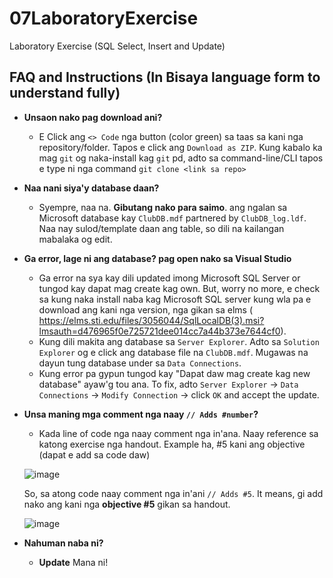 # 07LaboratoryExercise
Laboratory Exercise (SQL Select, Insert and Update)

## FAQ and Instructions (In Bisaya language form to understand fully)
- **Unsaon nako pag download ani?**
  - E Click ang `<> Code` nga button (color green) sa taas sa kani nga repository/folder. Tapos e click ang `Download as ZIP`. Kung kabalo ka mag `git` og naka-install kag `git` pd, adto sa command-line/CLI tapos e type ni nga command `git clone <link sa repo>`
- **Naa nani siya'y database daan?**
  - Syempre, naa na. **Gibutang nako para saimo**. ang ngalan sa Microsoft database kay `ClubDB.mdf` partnered by `ClubDB_log.ldf`. Naa nay sulod/template daan ang table, so dili na kailangan mabalaka og edit.
- **Ga error, lage ni ang database? pag open nako sa Visual Studio**
  - Ga error na sya kay dili updated imong Microsoft SQL Server or tungod kay dapat mag create kag own. But, worry no more, e check sa kung naka install naba kag Microsoft SQL server kung wla pa e download ang kani nga version, nga gikan sa elms ( https://elms.sti.edu/files/3056044/SqlLocalDB(3).msi?lmsauth=d476965f0e725721dee014cc7a44b373e7644cf0). 
  - Kung dili makita ang database sa `Server Explorer`. Adto sa `Solution Explorer` og e click ang database file na `ClubDB.mdf`. Mugawas na dayun tung database under sa `Data Connections`.
  - Kung error pa gypun tungod kay "Dapat daw mag create kag new database" ayaw'g tou ana. To fix, adto `Server Explorer` -> `Data Connections` -> `Modify Connection` -> click `OK` and accept the update.
- **Unsa maning mga comment nga naay `// Adds #number`?**
  - Kada line of code nga naay comment nga in'ana. Naay reference sa katong exercise nga handout. Example ha, #5 kani ang objective (dapat e add sa code daw)
  
  ![image](https://user-images.githubusercontent.com/63575947/211796534-c873842c-9322-49da-8de0-b56def720091.png)
  
  So, sa atong code naay comment nga in'ani `// Adds #5`. It means, gi add nako ang kani nga **objective #5** gikan sa handout.
  
  ![image](https://user-images.githubusercontent.com/63575947/211796943-691ac841-029c-4ab6-9254-d53c6b673b03.png)
- **Nahuman naba ni?**
  - **Update** Mana ni!
